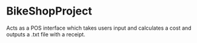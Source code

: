 # BikeShopProject
Acts as a POS interface which takes users input and calculates a cost and outputs a .txt file with a receipt.
